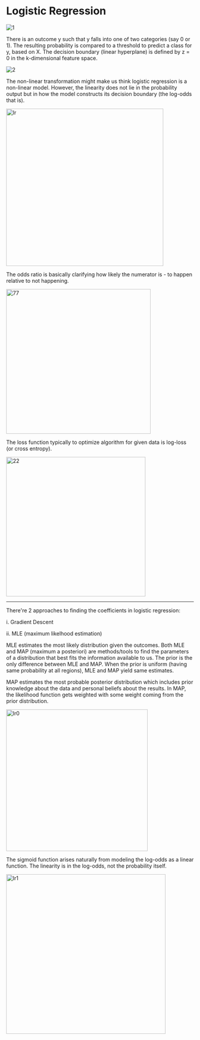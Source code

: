 
# Logistic Regression

![1](https://github.com/user-attachments/assets/291781c2-ac2c-4f0a-9900-325143938e48)

There is an outcome y such that y falls into one of two categories (say 0 or 1).
The resulting probability is compared to a threshold to predict a class for y, based on X. The decision boundary (linear hyperplane) is defined by z = 0 in the 
k-dimensional feature space.

![2](https://github.com/user-attachments/assets/b4188a72-16c3-4a2e-962e-e4a538b304e0)


The non-linear transformation might make us think logistic regression is a non-linear model. However, the linearity does not lie in the probability output but in how the model constructs its decision boundary (the log-odds that is). 

<img width="422" alt="lr" src="https://github.com/user-attachments/assets/e63006db-b5e9-4fdb-942e-c8f93f49d503" />

The odds ratio is basically clarifying how likely the numerator is - to happen relative to not happening. 

<img width="388" alt="77" src="https://github.com/user-attachments/assets/769a130f-fa90-498d-864b-c93fec5e3d66" />

The loss function typically to optimize algorithm for given data is log-loss (or cross entropy).

<img width="374" alt="22" src="https://github.com/user-attachments/assets/5973b25f-ce10-4833-9d7c-e764ac9d2e77" />



-----

There're 2 approaches to finding the coefficients in logistic regression:

i. Gradient Descent

ii. MLE (maximum likelhood estimation)

MLE estimates the most likely distribution given the outcomes. Both MLE and MAP (maximum a posteriori) are methods/tools to find the parameters of a distribution that best fits the information available to us. The prior is the only difference between MLE and MAP. When the prior is uniform (having same probability at all regions), MLE and MAP yield same estimates.

MAP estimates the most probable posterior distribution which includes prior knowledge about the data and personal beliefs about the results. In MAP, the likelihood function gets weighted with some weight coming from the prior distribution. 





<img width="380" alt="lr0" src="https://github.com/user-attachments/assets/dce8c5b0-01dd-4e53-81a9-9d1affc801fc" />

The sigmoid function arises naturally from modeling the log-odds as a linear function. The linearity is in the log-odds, not the probability itself. 

<img width="428" alt="lr1" src="https://github.com/user-attachments/assets/54c6c7bc-91b8-43fc-adb4-4122c1a72a05" />


